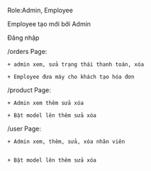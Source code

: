 Role:Admin, Employee


Employee tạo mới bởi Admin


Đăng nhập


/orders Page:

    + admin xem, sửa trạng thái thanh toán, xóa

    + Employee đưa máy cho khách tạo hóa đơn


/product Page:

    + Admin xem thêm sửa xóa

    + Bật model lên thêm sửa xóa


/user Page:

    + Admin xem, thêm, sửa, xóa nhân viên


    + Bật model lên thêm sửa xóa

